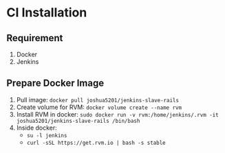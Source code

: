 # CI Installation

## Requirement
1. Docker
2. Jenkins

## Prepare Docker Image
1. Pull image: `docker pull joshua5201/jenkins-slave-rails`
2. Create volume for RVM: `docker volume create --name rvm`
3. Install RVM in docker: `sudo docker run -v rvm:/home/jenkins/.rvm -it joshua5201/jenkins-slave-rails /bin/bash`
4. Inside docker: 
    - `su -l jenkins`
    - `curl -sSL https://get.rvm.io | bash -s stable`
